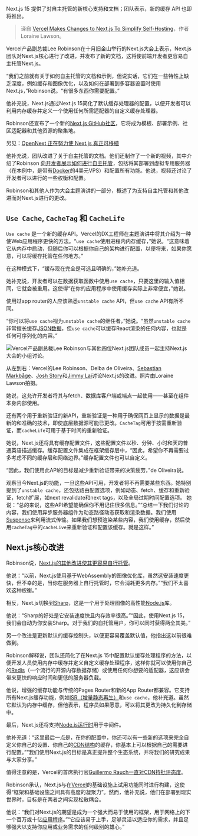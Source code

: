 
<!--
title: Vercel修改Next.js以简化自托管
cover: https://cdn.thenewstack.io/media/2024/11/c805612f-delba-de-oliveira-at-next.js-conference.jpg
-->

Next.js 15 提供了对自主托管的新核心支持和文档；团队表示，新的缓存 API 也即将推出。

> 译自 [Vercel Makes Changes to Next.js To Simplify Self-Hosting](https://thenewstack.io/vercel-makes-changes-to-next-js-to-simplify-self-hosting/)，作者 Loraine Lawson。

Vercel产品副总裁Lee Robinson在十月旧金山举行的Next.js大会上表示，Next.js团队对Next.js核心进行了改进，并发布了新的文档，这将使前端开发者更容易自主托管Next.js。

“我们之前就有关于如何自主托管的文档和示例，但说实话，它们在一些特性上缺乏深度，例如缓存和图像优化，以及如何在部署到多容器设置时使用Next.js，”Robinson说。“有很多东西你需要配置。”

他补充说，Next.js通过Next.js 15简化了默认缓存处理器的配置，以便开发者可以利用内存缓存并定义一个使用任何所需适配器的自定义缓存处理器。

Robinson还宣布了一个新的[Next.js GitHub社区](https://github.com/nextjs)，它将成为模板、部署示例、社区适配器和其他资源的聚集地。

另见：[OpenNext 正在努力使 Next.js 真正可移植](link)

他补充说，团队改进了关于自主托管的文档。他们还制作了一个新的视频，其中介绍了Robinson [向开发者展示如何进行自主托管](https://www.youtube.com/watch?v=sIVL4JMqRfc)，包括将其部署到虚拟专用服务器（在本例中，是带有[Docker](https://thenewstack.io/docker-overhauls-simplifies-subscription-plans/)的4美元VPS）和配置所有功能。他说，视频还讨论了开发者可以进行的一些权衡和配置。

Robinson和其他人作为大会主题演讲的一部分，概述了为支持自主托管和其他改进而对Next.js进行的更改。

## `Use Cache`, `CacheTag` 和 `CacheLife`

`Use cache` 是一个新的缓存API。Vercel的DX工程师在主题演讲中将其介绍为一种使Web应用程序更快的方法。“`use cache`使用进程内内存缓存，”她说。“这意味着它从内存中启动，但随后你可以根据你自己的架构进行配置，以便将来，如果你愿意，可以将缓存托管在任何地方。”

在这种模式下，“缓存现在完全是可选且明确的，”她补充道。

她补充说，开发者可以在数据获取函数中使用`use cache`，只要这里的输入值相同，它就会被重用。这使得“在你的应用程序中使用缓存实际上非常便宜，”她说。

使用过app router的人应该熟悉`unstable cache` API，但`use cache` API有所不同。

“你可以将`use cache`视为`unstable cache`的继任者，”她说。“虽然`unstable cache`非常擅长缓存[JSON数据](https://thenewstack.io/working-with-json-data-in-python/)，但`use cache`可以缓存React渲染的任何内容，也就是任何可序列化的内容。”

![Vercel产品副总裁Lee Robinson与其他四位Next.js团队成员一起主持Next.js大会的小组讨论。](https://cdn.thenewstack.io/media/2024/11/b82d1adf-leerobinson-next.js-leads-panel.jpg)

从左到右：Vercel的Lee Robinson、Delba de Oliveira、[Sebastian Markbåge](https://www.linkedin.com/in/sebmarkbage/)、[Josh Story](https://www.linkedin.com/in/gnoff/)和[Jimmy Lai](https://www.linkedin.com/in/laijimmy0/?locale=en_US)讨论Next.js的改进。照片由Loraine Lawson拍摄。

她说，这允许开发者将其与fetch、数据库客户端或端点一起使用——甚至在组件本身内部使用。

还有两个用于重新验证的新API，重新验证是一种用于确保网页上显示的数据是最新的和准确的技术，即使底层数据源可能已更改。`CacheTag`可用于按需重新验证，而`cacheLife`可用于基于时间的重新验证。

她说，Next.js还将具有缓存配置文件，这些配置文件以秒、分钟、小时和天的普通英语描述缓存。缓存配置文件集成在框架缓存层中，“因此，希望你不再需要过多考虑不同的缓存层和网络边界。”缓存配置文件也可以自定义。

“因此，我们使用此API的目标是减少重新验证带来的决策疲劳，”de Oliveira说。

观察当今Next.js的功能，一旦这些API可用，开发者将不再需要某些东西。她特别提到了`unstable cache`，还包括路由配置选项，例如动态、fetch、缓存和重新验证，fetch扩展，如next revalidate和next tags，以及全局过期时间配置选项。
她说：“总的来说，这些API希望能确保你不用记住很多信息。”“总结一下我们讨论的内容，我们使用异步服务器组件为动态路径动态获取和渲染数据。我们使用[Suspense](https://thenewstack.io/after-a-decade-of-react-is-frontend-a-post-react-world-now/)来利用流式传输。如果我们想预渲染某些内容，我们使用缓存，然后使用`cacheTag`中的`cacheLive`来重新验证和配置该缓存。就是这样。”


## Next.js核心改进

Robinson说，[Next.js的其他改进使其更容易自行托管](https://nextjs.org/blog/next-15-rc2#improvements-for-self-hosting)。

他说：“以前，Next.js使用基于WebAssembly的图像优化库，虽然这安装速度更快，但不幸的是，当你在服务器上自行托管时，它会消耗更多内存。”“我们不太喜欢这种权衡。”

相反，Next.js切换到[Sharp](https://sharp.pixelplumbing.com/)，这是一个用于处理图像的高性能[Node.js](https://thenewstack.io/node-js-22-release-improves-developer-experience/)库。

他说：“Sharp的好处是它安装速度快且内存效率很高。”“因此，使用Next.js 15，我们会自动为你安装Sharp。对于我们的自托管用户，你可以同时获得两全其美。”

另一个改进是更新默认的缓存控制头，以便更容易覆盖默认值，他指出这以前很难做到。

Robinson解释说，团队还简化了在Next.js 15中配置默认缓存处理程序的方法，以便开发人员使用内存中缓存并定义自定义缓存处理程序，这样你就可以使用你自己的[Redis](https://thenewstack.io/redis-users-want-a-change/)（一个流行的开源内存数据存储）或使用任何你想要的适配器，这应该会带来更快的响应时间和更低的服务器负载。

他说，增强的缓存功能与传统的Pages Router和新的App Router都兼容。它支持所有Next.js缓存功能，例如[ISR（增量静态再生）](https://nextjs.org/docs/canary/pages/building-your-application/data-fetching/incremental-static-regeneration)和`use cache`，他补充道。虽然它默认为内存中缓存，但他表示，程序员如果愿意，可以将其更改为持久化到存储中。

最后，Next.js还将支持[Node.js运行时](https://thenewstack.io/node-js-22-release-improves-developer-experience/)用于中间件。

他补充道：“这里最后一点是，在你的配置中，你还可以有一些新的选项来完全自定义你自己的设置、你自己的[CDN结构](https://thenewstack.io/npm-security-woes-continue-amidst-a-series-of-cdn-attacks/)的缓存，你基本上可以根据自己的需要进行配置。”“我们使用Next.js的目标是真正提升整个生态系统，并将我们的研究成果与大家分享。”

值得注意的是，Vercel的首席执行官[Guillermo Rauch一直对CDN持批评态度](https://x.com/rauchg/status/1836759912711586210)。

Robinson承认，Next.js与在[Vercel](https://thenewstack.io/introduction-to-vercel-frontend-as-a-service-for-developers/)的基础设施上试用功能同时进行构建，这使得“框架和基础设施之间具有高度的凝聚力”。然而，他补充说，他们在部署到现实世界时，目标是在两者之间实现松散耦合。

他说：“我们对Next.js的期望是成为一个强大而易于使用的框架，用于网络上的下一个百万或十亿[应用程序](https://thenewstack.io/how-attackers-bypass-commonly-used-web-application-firewalls/)。”“它应该易于上手，足够灵活以适应你的需求，并且足够强大以支持你应用或业务需求的任何级别的雄心。”

